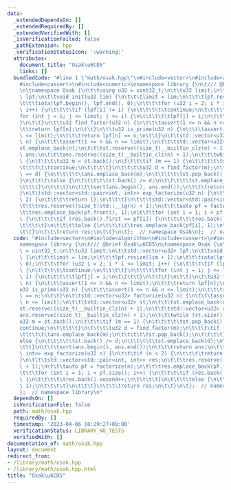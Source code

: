 ```yaml
---
data:
  _extendedDependsOn: []
  _extendedRequiredBy: []
  _extendedVerifiedWith: []
  _isVerificationFailed: false
  _pathExtension: hpp
  _verificationStatusIcon: ':warning:'
  attributes:
    document_title: "Osak\u6CD5"
    links: []
  bundledCode: "#line 1 \"math/osak.hpp\"\n#include<vector>\n#include<algorithm>\n\
    #include<cassert>\n#include<numeric>\nnamespace library {\n\t/// @brief Osak\u6CD5\
    \n\tnamespace Osak {\n\t\tusing u32 = uint32_t;\n\t\tu32 limit;\n\t\tstd::vector<u32>\
    \ lpf;\n\t\tvoid init(u32 lim) {\n\t\t\tlimit = lim;\n\t\t\tlpf.resize(lim + 1);\n\
    \t\t\tiota(lpf.begin(), lpf.end(), 0);\n\t\t\tfor (u32 i = 2; i * i <= limit;\
    \ i++) {\n\t\t\t\tif (lpf[i] != i) {\n\t\t\t\t\tcontinue;\n\t\t\t\t}\n\t\t\t\t\
    for (int j = i; j <= limit; j += i) {\n\t\t\t\t\tlpf[j] = i;\n\t\t\t\t}\n\t\t\t\
    }\n\t\t}\n\t\tu32 find_factor(u32 n) {\n\t\t\tassert(1 <= n && n <= limit);\n\t\
    \t\treturn lpf[n];\n\t\t}\n\t\tu32 is_prime(u32 n) {\n\t\t\tassert(1 <= n && n\
    \ <= limit);\n\t\t\treturn lpf[n] == n;\n\t\t}\n\t\tstd::vector<u32> factorize(u32\
    \ n) {\n\t\t\tassert(1 <= n && n <= limit);\n\t\t\tstd::vector<u32> st;\n\t\t\t\
    st.emplace_back(n);\n\t\t\tst.reserve((size_t)__builtin_clz(n) + 1);\n\t\t\tstd::vector<u32>\
    \ ans;\n\t\t\tans.reserve((size_t)__builtin_clz(n) + 1);\n\t\t\twhile (st.size())\
    \ {\n\t\t\t\tu32 m = st.back();\n\t\t\t\tif (m == 1) {\n\t\t\t\t\tst.pop_back();\n\
    \t\t\t\t\tcontinue;\n\t\t\t\t}\n\t\t\t\tu32 d = find_factor(m);\n\t\t\t\tif (m\
    \ == d) {\n\t\t\t\t\tans.emplace_back(m);\n\t\t\t\t\tst.pop_back();\n\t\t\t\t\
    }\n\t\t\t\telse {\n\t\t\t\t\tst.back() /= d;\n\t\t\t\t\tst.emplace_back(d);\n\t\
    \t\t\t}\n\t\t\t}\n\t\t\tsort(ans.begin(), ans.end());\n\t\t\treturn ans;\n\t\t\
    }\n\t\tstd::vector<std::pair<int, int>> exp_factorize(u32 n) {\n\t\t\tif (n <\
    \ 2) {\n\t\t\t\treturn {};\n\t\t\t}\n\t\t\tstd::vector<std::pair<int, int>> res;\n\
    \t\t\tres.reserve((size_t)std::__lg(n) + 1);\n\t\t\tauto pf = factorize(n);\n\t\
    \t\tres.emplace_back(pf.front(), 1);\n\t\t\tfor (int i = 1; i < pf.size(); i++)\
    \ {\n\t\t\t\tif (res.back().first == pf[i]) {\n\t\t\t\t\tres.back().second++;\n\
    \t\t\t\t}\n\t\t\t\telse {\n\t\t\t\t\tres.emplace_back(pf[i], 1);\n\t\t\t\t}\n\t\
    \t\t}\n\t\t\treturn res;\n\t\t}\n\t};  // namespace Osak\n};  // namespace library\n"
  code: "#include<vector>\n#include<algorithm>\n#include<cassert>\n#include<numeric>\n\
    namespace library {\n\t/// @brief Osak\u6CD5\n\tnamespace Osak {\n\t\tusing u32\
    \ = uint32_t;\n\t\tu32 limit;\n\t\tstd::vector<u32> lpf;\n\t\tvoid init(u32 lim)\
    \ {\n\t\t\tlimit = lim;\n\t\t\tlpf.resize(lim + 1);\n\t\t\tiota(lpf.begin(), lpf.end(),\
    \ 0);\n\t\t\tfor (u32 i = 2; i * i <= limit; i++) {\n\t\t\t\tif (lpf[i] != i)\
    \ {\n\t\t\t\t\tcontinue;\n\t\t\t\t}\n\t\t\t\tfor (int j = i; j <= limit; j +=\
    \ i) {\n\t\t\t\t\tlpf[j] = i;\n\t\t\t\t}\n\t\t\t}\n\t\t}\n\t\tu32 find_factor(u32\
    \ n) {\n\t\t\tassert(1 <= n && n <= limit);\n\t\t\treturn lpf[n];\n\t\t}\n\t\t\
    u32 is_prime(u32 n) {\n\t\t\tassert(1 <= n && n <= limit);\n\t\t\treturn lpf[n]\
    \ == n;\n\t\t}\n\t\tstd::vector<u32> factorize(u32 n) {\n\t\t\tassert(1 <= n &&\
    \ n <= limit);\n\t\t\tstd::vector<u32> st;\n\t\t\tst.emplace_back(n);\n\t\t\t\
    st.reserve((size_t)__builtin_clz(n) + 1);\n\t\t\tstd::vector<u32> ans;\n\t\t\t\
    ans.reserve((size_t)__builtin_clz(n) + 1);\n\t\t\twhile (st.size()) {\n\t\t\t\t\
    u32 m = st.back();\n\t\t\t\tif (m == 1) {\n\t\t\t\t\tst.pop_back();\n\t\t\t\t\t\
    continue;\n\t\t\t\t}\n\t\t\t\tu32 d = find_factor(m);\n\t\t\t\tif (m == d) {\n\
    \t\t\t\t\tans.emplace_back(m);\n\t\t\t\t\tst.pop_back();\n\t\t\t\t}\n\t\t\t\t\
    else {\n\t\t\t\t\tst.back() /= d;\n\t\t\t\t\tst.emplace_back(d);\n\t\t\t\t}\n\t\
    \t\t}\n\t\t\tsort(ans.begin(), ans.end());\n\t\t\treturn ans;\n\t\t}\n\t\tstd::vector<std::pair<int,\
    \ int>> exp_factorize(u32 n) {\n\t\t\tif (n < 2) {\n\t\t\t\treturn {};\n\t\t\t\
    }\n\t\t\tstd::vector<std::pair<int, int>> res;\n\t\t\tres.reserve((size_t)std::__lg(n)\
    \ + 1);\n\t\t\tauto pf = factorize(n);\n\t\t\tres.emplace_back(pf.front(), 1);\n\
    \t\t\tfor (int i = 1; i < pf.size(); i++) {\n\t\t\t\tif (res.back().first == pf[i])\
    \ {\n\t\t\t\t\tres.back().second++;\n\t\t\t\t}\n\t\t\t\telse {\n\t\t\t\t\tres.emplace_back(pf[i],\
    \ 1);\n\t\t\t\t}\n\t\t\t}\n\t\t\treturn res;\n\t\t}\n\t};  // namespace Osak\n\
    };  // namespace library\n"
  dependsOn: []
  isVerificationFile: false
  path: math/osak.hpp
  requiredBy: []
  timestamp: '2023-04-06 18:29:27+09:00'
  verificationStatus: LIBRARY_NO_TESTS
  verifiedWith: []
documentation_of: math/osak.hpp
layout: document
redirect_from:
- /library/math/osak.hpp
- /library/math/osak.hpp.html
title: "Osak\u6CD5"
---
```

